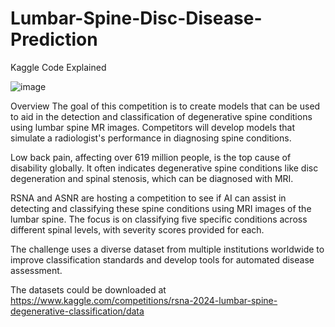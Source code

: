 # Lumbar-Spine-Disc-Disease-Prediction
Kaggle Code Explained

![image](https://github.com/user-attachments/assets/cc4b1f13-adc6-4623-a409-25a155eb96fb)

Overview
The goal of this competition is to create models that can be used to aid in the detection and classification of degenerative spine conditions using lumbar spine MR images. Competitors will develop models that simulate a radiologist's performance in diagnosing spine conditions.

Low back pain, affecting over 619 million people, is the top cause of disability globally. It often indicates degenerative spine conditions like disc degeneration and spinal stenosis, which can be diagnosed with MRI.

RSNA and ASNR are hosting a competition to see if AI can assist in detecting and classifying these spine conditions using MRI images of the lumbar spine. The focus is on classifying five specific conditions across different spinal levels, with severity scores provided for each.

The challenge uses a diverse dataset from multiple institutions worldwide to improve classification standards and develop tools for automated disease assessment.

The datasets could be downloaded at https://www.kaggle.com/competitions/rsna-2024-lumbar-spine-degenerative-classification/data
